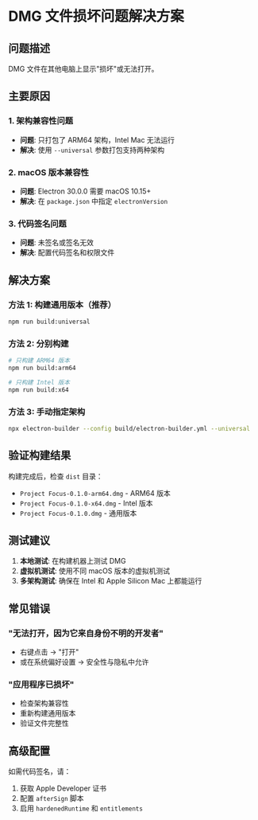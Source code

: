 # DMG 文件损坏问题解决方案

## 问题描述
DMG 文件在其他电脑上显示"损坏"或无法打开。

## 主要原因

### 1. 架构兼容性问题
- **问题**: 只打包了 ARM64 架构，Intel Mac 无法运行
- **解决**: 使用 `--universal` 参数打包支持两种架构

### 2. macOS 版本兼容性
- **问题**: Electron 30.0.0 需要 macOS 10.15+ 
- **解决**: 在 `package.json` 中指定 `electronVersion`

### 3. 代码签名问题
- **问题**: 未签名或签名无效
- **解决**: 配置代码签名和权限文件

## 解决方案

### 方法 1: 构建通用版本（推荐）
```bash
npm run build:universal
```

### 方法 2: 分别构建
```bash
# 只构建 ARM64 版本
npm run build:arm64

# 只构建 Intel 版本  
npm run build:x64
```

### 方法 3: 手动指定架构
```bash
npx electron-builder --config build/electron-builder.yml --universal
```

## 验证构建结果

构建完成后，检查 `dist` 目录：
- `Project Focus-0.1.0-arm64.dmg` - ARM64 版本
- `Project Focus-0.1.0-x64.dmg` - Intel 版本  
- `Project Focus-0.1.0.dmg` - 通用版本

## 测试建议

1. **本地测试**: 在构建机器上测试 DMG
2. **虚拟机测试**: 使用不同 macOS 版本的虚拟机测试
3. **多架构测试**: 确保在 Intel 和 Apple Silicon Mac 上都能运行

## 常见错误

### "无法打开，因为它来自身份不明的开发者"
- 右键点击 → "打开"
- 或在系统偏好设置 → 安全性与隐私中允许

### "应用程序已损坏"
- 检查架构兼容性
- 重新构建通用版本
- 验证文件完整性

## 高级配置

如需代码签名，请：
1. 获取 Apple Developer 证书
2. 配置 `afterSign` 脚本
3. 启用 `hardenedRuntime` 和 `entitlements`
